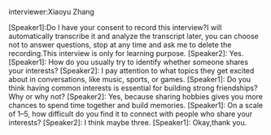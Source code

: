 interviewer:Xiaoyu Zhang

[Speaker1]:Do I have your consent to record this interview?I will automatically transcribe it and analyze the transcript later, you can choose not to answer questions, stop at any time and ask me to delete the recording.This interview is only for learning purpose.
[Speaker2]: Yes.
[Speaker1]: How do you usually try to identify whether someone shares your interests?
[Speaker2]: I pay attention to what topics they get excited about in conversations, like music, sports, or games.
[Speaker1]: Do you think having common interests is essential for building strong friendships? Why or why not?
[Speaker2]: Yes, because sharing hobbies gives you more chances to spend time together and build memories.
[Speaker1]: On a scale of 1–5, how difficult do you find it to connect with people who share your interests?
[Speaker2]: I think maybe three.
[Speaker1]: Okay,thank you.